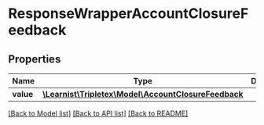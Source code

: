 # ResponseWrapperAccountClosureFeedback

## Properties
Name | Type | Description | Notes
------------ | ------------- | ------------- | -------------
**value** | [**\Learnist\Tripletex\Model\AccountClosureFeedback**](AccountClosureFeedback.md) |  | [optional] 

[[Back to Model list]](../../README.md#documentation-for-models) [[Back to API list]](../../README.md#documentation-for-api-endpoints) [[Back to README]](../../README.md)

